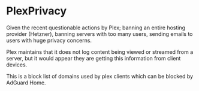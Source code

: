 
# PlexPrivacy

Given the recent questionable actions by Plex; banning an entire hosting provider (Hetzner), banning servers with too many users, sending emails to users with huge privacy concerns. 

Plex maintains that it does not log content being viewed or streamed from a server, but it would appear they are getting this information from client devices. 

This is a block list of domains used by plex clients which can be blocked by AdGuard Home.


